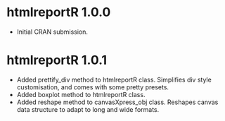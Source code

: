 # htmlreportR 1.0.0

* Initial CRAN submission.

# htmlreportR 1.0.1

* Added prettify\_div method to htmlreportR class. Simplifies div style customisation, and comes with some pretty presets.
* Added boxplot method to htmlreportR class.
* Added reshape method to canvasXpress\_obj class. Reshapes canvas data structure to adapt to long and wide formats.
